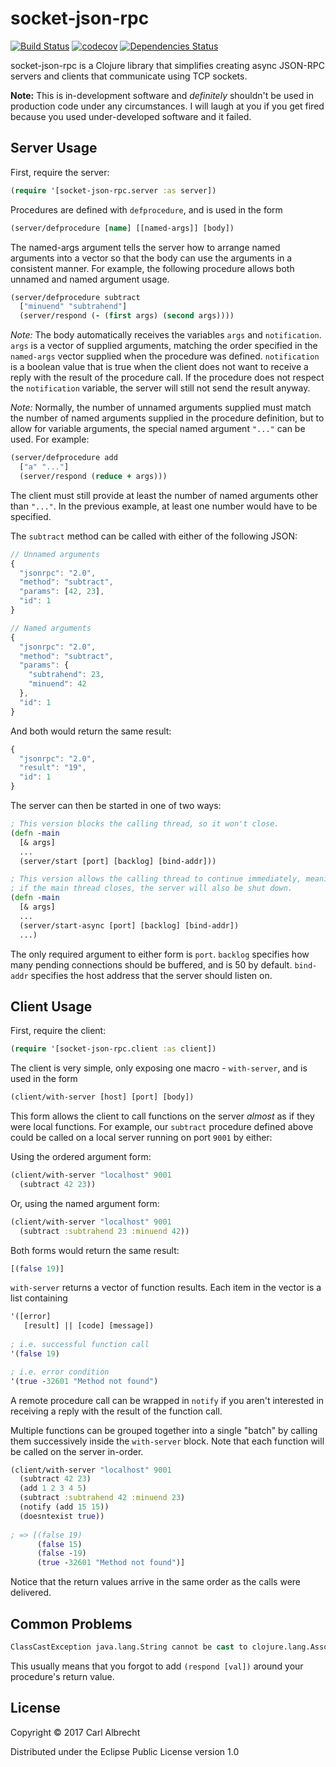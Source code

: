 # socket-json-rpc

[![Build Status](https://travis-ci.org/invlpg/socket-json-rpc.svg?branch=master)](https://travis-ci.org/invlpg/socket-json-rpc)
[![codecov](https://codecov.io/gh/invlpg/socket-json-rpc/branch/master/graph/badge.svg)](https://codecov.io/gh/invlpg/socket-json-rpc)
[![Dependencies Status](https://jarkeeper.com/invlpg/socket-json-rpc/status.svg)](https://jarkeeper.com/invlpg/socket-json-rpc)

socket-json-rpc is a Clojure library that simplifies creating async JSON-RPC
servers and clients that communicate using TCP sockets.

**Note:** This is in-development software and _definitely_ shouldn't be used in
production code under any circumstances. I will laugh at you if you get fired
because you used under-developed software and it failed.

## Server Usage

First, require the server:

```clojure
(require '[socket-json-rpc.server :as server])
```

Procedures are defined with `defprocedure`, and is used in the form

```clojure
(server/defprocedure [name] [[named-args]] [body])
```

The named-args argument tells the server how to arrange named arguments into a
vector so that the body can use the arguments in a consistent manner. For
example, the following procedure allows both unnamed and named argument usage.

```clojure
(server/defprocedure subtract
  ["minuend" "subtrahend"]
  (server/respond (- (first args) (second args))))
```

*Note:* The body automatically receives the variables `args` and `notification`.
`args` is a vector of supplied arguments, matching the order specified in the
`named-args` vector supplied when the procedure was defined. `notification` is a
boolean value that is true when the client does not want to receive a reply with
the result of the procedure call. If the procedure does not respect the
`notification` variable, the server will still not send the result anyway.

*Note:* Normally, the number of unnamed arguments supplied must match the number
of named arguments supplied in the procedure definition, but to allow for
variable arguments, the special named argument `"..."` can be used. For example:

```clojure
(server/defprocedure add
  ["a" "..."]
  (server/respond (reduce + args)))
```

The client must still provide at least the number of named arguments other than
`"..."`. In the previous example, at least one number would have to be specified.

The `subtract` method can be called with either of the following JSON:

```javascript
// Unnamed arguments
{
  "jsonrpc": "2.0",
  "method": "subtract",
  "params": [42, 23],
  "id": 1
}
```

```javascript
// Named arguments
{
  "jsonrpc": "2.0",
  "method": "subtract",
  "params": {
    "subtrahend": 23,
    "minuend": 42
  },
  "id": 1
}
```

And both would return the same result:

```javascript
{
  "jsonrpc": "2.0",
  "result": "19",
  "id": 1
}
```

The server can then be started in one of two ways:

```clojure
; This version blocks the calling thread, so it won't close.
(defn -main
  [& args]
  ...
  (server/start [port] [backlog] [bind-addr]))
```

```clojure
; This version allows the calling thread to continue immediately, meaning that
; if the main thread closes, the server will also be shut down.
(defn -main
  [& args]
  ...
  (server/start-async [port] [backlog] [bind-addr])
  ...)
```

The only required argument to either form is `port`. `backlog` specifies how many
pending connections should be buffered, and is 50 by default. `bind-addr`
specifies the host address that the server should listen on.

## Client Usage

First, require the client:

```clojure
(require '[socket-json-rpc.client :as client])
```

The client is very simple, only exposing one macro - `with-server`, and is used
in the form

```clojure
(client/with-server [host] [port] [body])
```

This form allows the client to call functions on the server *almost* as if they
were local functions. For example, our `subtract` procedure defined above could
be called on a local server running on port `9001` by either:

Using the ordered argument form:

```clojure
(client/with-server "localhost" 9001
  (subtract 42 23))
```

Or, using the named argument form:

```clojure
(client/with-server "localhost" 9001
  (subtract :subtrahend 23 :minuend 42))
```

Both forms would return the same result:

```clojure
[(false 19)]
```

`with-server` returns a vector of function results. Each item in the vector is a
list containing

```clojure
'([error] 
   [result] || [code] [message])
  
; i.e. successful function call
'(false 19)

; i.e. error condition
'(true -32601 "Method not found")
```

A remote procedure call can be wrapped in `notify` if you aren't interested in
receiving a reply with the result of the function call.

Multiple functions can be grouped together into a single "batch" by calling them
successively inside the `with-server` block. Note that each function will be
called on the server in-order.

```clojure
(client/with-server "localhost" 9001
  (subtract 42 23)
  (add 1 2 3 4 5)
  (subtract :subtrahend 42 :minuend 23)
  (notify (add 15 15))
  (doesntexist true))
  
; => [(false 19)
      (false 15)
      (false -19)
      (true -32601 "Method not found")]
```

Notice that the return values arrive in the same order as the calls were
delivered. 

## Common Problems

```clojure
ClassCastException java.lang.String cannot be cast to clojure.lang.Associative
```

This usually means that you forgot to add `(respond [val])` around your procedure's
return value.

## License

Copyright © 2017 Carl Albrecht

Distributed under the Eclipse Public License version 1.0
